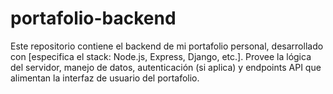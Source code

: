 # portafolio-backend
Este repositorio contiene el backend de mi portafolio personal, desarrollado con [especifica el stack: Node.js, Express, Django, etc.]. Provee la lógica del servidor, manejo de datos, autenticación (si aplica) y endpoints API que alimentan la interfaz de usuario del portafolio.
